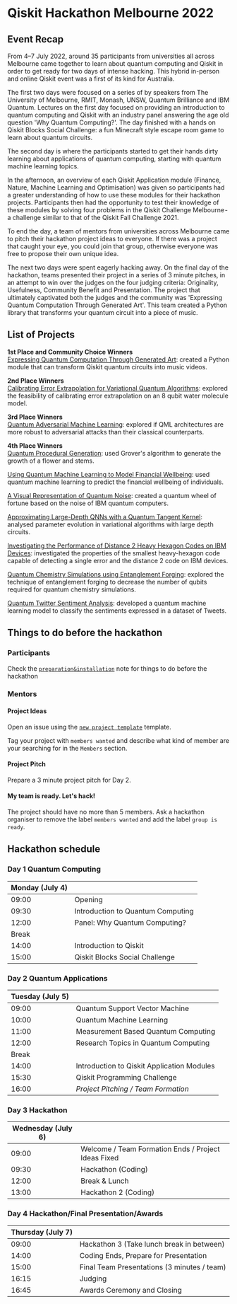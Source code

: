 # Qiskit Hackathon Melbourne 2022

## Event Recap
From 4–7 July 2022, around 35 participants from universities all across Melbourne came together to learn about quantum computing and Qiskit in order to get ready for two days of intense hacking. This hybrid in-person and online Qiskit event was a first of its kind for Australia.

The first two days were focused on a series of by speakers from The University of Melbourne, RMIT, Monash, UNSW, Quantum Brilliance and IBM Quantum. Lectures on the first day focused on providing an introduction to quantum computing and Qiskit with an industry panel answering the age old question 'Why Quantum Computing?'. The day finished with a hands on Qiskit Blocks Social Challenge: a fun Minecraft style escape room game to learn about quantum circuits.

The second day is where the participants started to get their hands dirty learning about applications of quantum computing, starting with quantum machine learning topics. 

In the afternoon, an overview of each Qiskit Application module (Finance, Nature, Machine Learning and Optimisation) was given so participants had a greater understanding of how to use these modules for their hackathon projects. Participants then had the opportunity to test their knowledge of these modules by solving four problems in the Qiskit Challenge Melbourne - a challenge similar to that of the Qiskit Fall Challenge 2021. 

To end the day, a team of mentors from universities across Melbourne came to pitch their hackathon project ideas to everyone. If there was a project that caught your eye, you could join that group, otherwise everyone was free to propose their own unique idea. 

The next two days were spent eagerly hacking away. On the final day of the hackathon, teams presented their project in a series of 3 minute pitches, in an attempt to win over the judges on the four judging criteria: Originality, Usefulness, Community Benefit and Presentation. The project that ultimately captivated both the judges and the community was 'Expressing Quantum Computation Through Generated Art'. This team created a Python library that transforms your quantum circuit into a piece of music.

## List of Projects 
<b>1st Place and Community Choice Winners</b>  
[Expressing Quantum Computation Through Generated Art](https://github.com/garymooney/quantum-music-videos): created a Python module that can transform Qiskit quantum circuits into music videos.

<b>2nd Place Winners</b>  
[Calibrating Error Extrapolation for Variational Quantum Algorithms](https://github.com/michael-a-jones/Calibrating-error-extrapolation): explored the feasibility of calibrating error extrapolation on an 8 qubit water molecule model.

<b>3rd Place Winners</b>  
[Quantum Adversarial Machine Learning](https://github.com/mwest97/qiskit-hackathon): explored if QML architectures are more robust to adversarial attacks than their classical counterparts.

<b>4th Place Winners</b>  
[Quantum Procedural Generation](https://github.com/aristaeus/qiskit-hackathon-2022): used Grover's algorithm to generate the growth of a flower and stems.

[Using Quantum Machine Learning to Model Financial Wellbeing](https://github.com/bmmlab/qiskit-hackathon): used quantum machine learning to predict the financial wellbeing of individuals.

[A Visual Representation of Quantum Noise](https://github.com/monqis/wheel-of-fortune-game): created a quantum wheel of fortune based on the noise of IBM quantum computers.

[Approximating Large-Depth QNNs with a Quantum Tangent Kernel](https://github.com/quantum-melbourne/qiskit-hackathon-22/files/9060511/QNN.to.Kernel.Project.Presentation.pptx): analysed parameter evolution in variational algorithms with large depth circuits.

[Investigating the Performance of Distance 2 Heavy Hexagon Codes on IBM Devices](https://github.com/quantum-melbourne/qiskit-hackathon-22/files/9060534/Investigating.the.performance.of.distance.2.heavy-hexagon.codes.pdf): investigated the properties of the smallest heavy-hexagon code capable of detecting a single error and the distance 2 code on IBM devices.

[Quantum Chemistry Simulations using Entanglement Forging](https://github.com/quantum-melbourne/qiskit-hackathon-22/files/9060524/ent_forging.pdf): explored the technique of entanglement forging to decrease the number of qubits required for quantum chemistry simulations.

[Quantum Twitter Sentiment Analysis](https://github.com/peiyong-addwater/Hackathon-QNLP): developed a quantum machine learning model to classify the sentiments expressed in a dataset of Tweets.


## Things to do before the hackathon

### Participants

Check the [`preparation&installation`](preparation%26installation.md) note for things to do before the hackathon

### Mentors

#### Project Ideas

Open an issue using the [`new project template`](https://github.com/quantum-melbourne/qiskit-hackathon-22/issues/new?assignees=&labels=members+wanted&template=new-project-template.md&title=Project+name) template.

Tag your project with `members wanted` and describe what kind of member are your searching for in the `Members` section.

#### Project Pitch

Prepare a 3 minute project pitch for Day 2. 

#### My team is ready. Let's hack!

The project should have no more than 5 members. Ask a hackathon organiser to remove the label `members wanted` and add the label `group is ready`. 


## Hackathon schedule
### Day 1 Quantum Computing
| Monday (July 4) |  |
| -------------- | --------------------------------- |
| 09:00 | Opening |
| 09:30 | Introduction to Quantum Computing |
| 12:00 | Panel: Why Quantum Computing? |
| Break | |
| 14:00 | Introduction to Qiskit |
| 15:00 | Qiskit Blocks Social Challenge |


### Day 2 Quantum Applications
| Tuesday (July 5) |  |
| -------------- | --------------------------------- |
| 09:00 | Quantum Support Vector Machine |
| 10:00 | Quantum Machine Learning |
| 11:00 | Measurement Based Quantum Computing |
| 12:00 | Research Topics in Quantum Computing |
| Break | |
| 14:00 | Introduction to Qiskit Application Modules |
| 15:30 | Qiskit Programming Challenge |
| 16:00 | _Project Pitching / Team Formation_ |


### Day 3 Hackathon
| Wednesday (July 6)    |  |
| -------------- | --------------------------------- |
| 09:00 | Welcome / Team Formation Ends / Project Ideas Fixed |
| 09:30 | Hackathon (Coding) |
| 12:00 | Break & Lunch |
| 13:00 | Hackathon 2 (Coding) |


### Day 4 Hackathon/Final Presentation/Awards
| Thursday (July 7)    |  |
| -------------- | --------------------------------- |
| 09:00 | Hackathon 3 (Take lunch break in between) |
| 14:00 | Coding Ends, Prepare for Presentation |
| 15:00 | Final Team Presentations (3 minutes / team) |
| 16:15 | Judging |
| 16:45 | Awards Ceremony and Closing|

